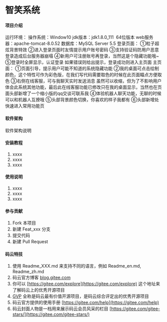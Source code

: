 # 智笑系统

#### 项目介绍
运行环境：
   操作系统：Window10
   jdk版本：jdk1.8.0_111  64位版本
   web服务器：apache-tomcat-8.0.52
   数据库：MySQL Server 5.5
登录页面：
 ①粒子超炫背景特效
 ②进入登录页面时友情提示用户账号密码
 ③支持验证码防用户恶意登录造成后台服务器崩塌
 ④新用户可注册账号再登录，当然这是个隐藏功能哦~
 ⑤登录时全屏显示，认证登录 如果错误则给出提示，登录成功则进入主页面
主页面：
 ①页面引导，提示用户可能不知道的系统隐藏功能
 ②我的桌面可点击绘制颜色，这个特性可作为彩色版，在我们写代码需要取色的时候在此页面瞄点方便取色
 ③右侧在线客服，可与我聊天实时发送消息 虽然可以收缩，但为了不影响用户体会此系统其他功能，最后此在线客服功能已修改只在我的桌面显示，当然也在页面头部新增了一个缩小版的qq交谈可联系我
 ④体验机器人聊天功能，无聊的时候可以和机器人互撩哦
 ⑤头部背景颜色切换，你喜欢的样子我都有
 ⑥头部新增处快速进入常用功能页

#### 软件架构
软件架构说明


#### 安装教程

1. xxxx
2. xxxx
3. xxxx

#### 使用说明

1. xxxx
2. xxxx
3. xxxx

#### 参与贡献

1. Fork 本项目
2. 新建 Feat_xxx 分支
3. 提交代码
4. 新建 Pull Request


#### 码云特技

1. 使用 Readme\_XXX.md 来支持不同的语言，例如 Readme\_en.md, Readme\_zh.md
2. 码云官方博客 [blog.gitee.com](https://blog.gitee.com)
3. 你可以 [https://gitee.com/explore](https://gitee.com/explore) 这个地址来了解码云上的优秀开源项目
4. [GVP](https://gitee.com/gvp) 全称是码云最有价值开源项目，是码云综合评定出的优秀开源项目
5. 码云官方提供的使用手册 [https://gitee.com/help](https://gitee.com/help)
6. 码云封面人物是一档用来展示码云会员风采的栏目 [https://gitee.com/gitee-stars/](https://gitee.com/gitee-stars/)